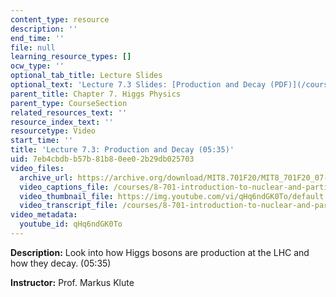 ```yaml
---
content_type: resource
description: ''
end_time: ''
file: null
learning_resource_types: []
ocw_type: ''
optional_tab_title: Lecture Slides
optional_text: 'Lecture 7.3 Slides: [Production and Decay (PDF)](/courses/8-701-introduction-to-nuclear-and-particle-physics-fall-2020/resources/mit8_701f20_lec7-3)'
parent_title: Chapter 7. Higgs Physics
parent_type: CourseSection
related_resources_text: ''
resource_index_text: ''
resourcetype: Video
start_time: ''
title: 'Lecture 7.3: Production and Decay (05:35)'
uid: 7eb4cbdb-b57b-81b8-0ee0-2b29db025703
video_files:
  archive_url: https://archive.org/download/MIT8.701F20/MIT8_701F20_07-03_productiondecay_300k.mp4
  video_captions_file: /courses/8-701-introduction-to-nuclear-and-particle-physics-fall-2020/2b60082530f95ed6a1c131ded2df3a68_qHq6ndGK0To.vtt
  video_thumbnail_file: https://img.youtube.com/vi/qHq6ndGK0To/default.jpg
  video_transcript_file: /courses/8-701-introduction-to-nuclear-and-particle-physics-fall-2020/bb7c4a09733c7bbf866f32f63a4e4a6c_qHq6ndGK0To.pdf
video_metadata:
  youtube_id: qHq6ndGK0To
---
```


**Description:** Look into how Higgs bosons are production at the LHC and how they decay. (05:35)

**Instructor:** Prof. Markus Klute